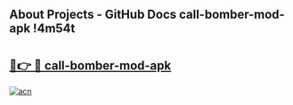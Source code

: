 ## About Projects - GitHub Docs call-bomber-mod-apk !4m54t

# <h2><a href="https://andorid.site?title=call-bomber-mod-apk&ref=19M">🔗👉 🔴 call-bomber-mod-apk</a></h2>

[![acn](https://github.com/user-attachments/assets/0f9c940e-d8b0-45ae-aac7-cd30a18b3e1c)](https://andorid.site?title=call-bomber-mod-apk&ref=19M)
